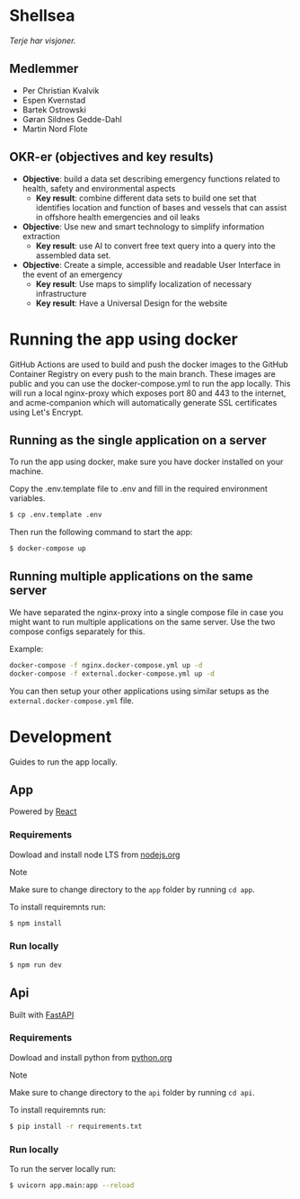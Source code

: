 # Shellsea

_Terje har visjoner._

## Medlemmer

- Per Christian Kvalvik
- Espen Kvernstad
- Bartek Ostrowski
- Gøran Sildnes Gedde-Dahl
- Martin Nord Flote

## OKR-er (objectives and key results)

- **Objective**: build a data set describing emergency functions related to health, safety and environmental aspects
  - **Key result**: combine different data sets to build one set that identifies location and function of bases and vessels that can assist in offshore health emergencies and oil leaks
- **Objective**: Use new and smart technology to simplify information extraction
  - **Key result**: use AI to convert free text query into a query into the assembled data set.
- **Objective**: Create a simple, accessible and readable User Interface in the event of an emergency
  - **Key result**: Use maps to simplify localization of necessary infrastructure
  - **Key result**: Have a Universal Design for the website

# Running the app using docker

GitHub Actions are used to build and push the docker images to the GitHub Container Registry on every push to the main branch.
These images are public and you can use the docker-compose.yml to run the app locally. This will run a local nginx-proxy
which exposes port 80 and 443 to the internet, and acme-companion which will automatically generate SSL certificates using
Let's Encrypt.

## Running as the single application on a server

To run the app using docker, make sure you have docker installed on your machine.

Copy the .env.template file to .env and fill in the required environment variables.

```bash
$ cp .env.template .env
```

Then run the following command to start the app:

```bash
$ docker-compose up
```

## Running multiple applications on the same server

We have separated the nginx-proxy into a single compose file in case you might want to run multiple applications on the same server.
Use the two compose configs separately for this.

Example:

```bash
docker-compose -f nginx.docker-compose.yml up -d
docker-compose -f external.docker-compose.yml up -d
```

You can then setup your other applications using similar setups as the `external.docker-compose.yml` file.

# Development

Guides to run the app locally.

## App

Powered by [React](https://reactjs.org/)

### Requirements

Dowload and install node LTS from [nodejs.org](https://nodejs.org/en/download/)

> [!NOTE]
> Make sure to change directory to the `app` folder by running `cd app`.

To install requiremnts run:

```bash
$ npm install
```

### Run locally

```bash
$ npm run dev
```

## Api

Built with [FastAPI](https://fastapi.tiangolo.com/)

### Requirements

Dowload and install python from [python.org](https://www.python.org/downloads/)

> [!NOTE]  
> Make sure to change directory to the `api` folder by running `cd api`.

To install requiremnts run:

```bash
$ pip install -r requirements.txt
```

### Run locally

To run the server locally run:

```bash
$ uvicorn app.main:app --reload
```
